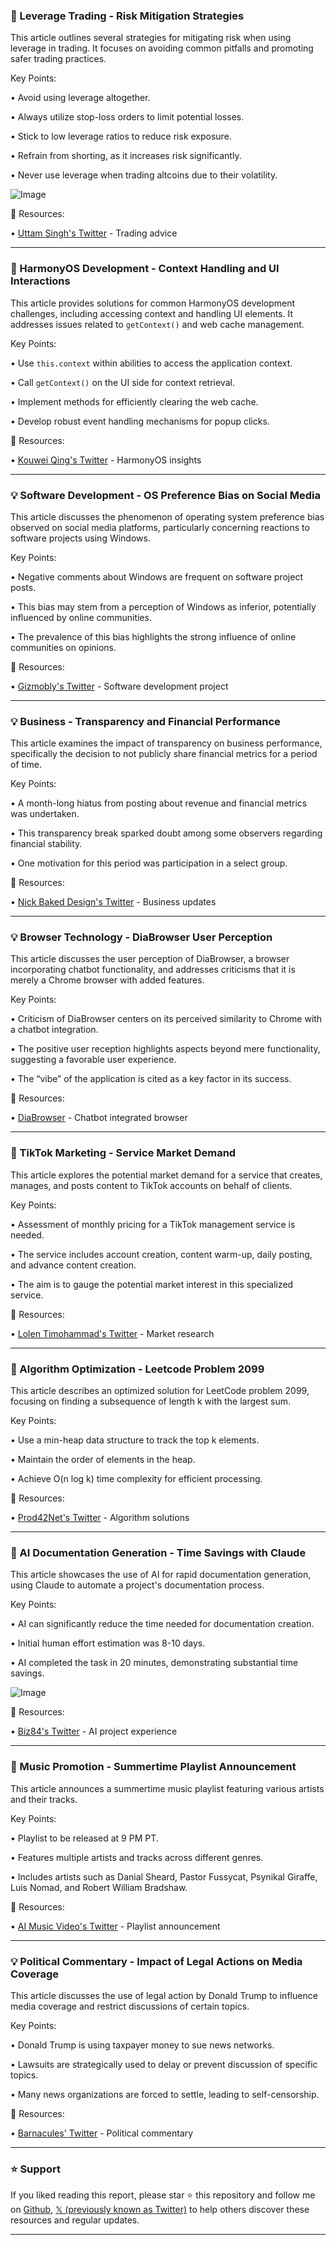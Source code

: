 ### 🤖 Leverage Trading - Risk Mitigation Strategies

This article outlines several strategies for mitigating risk when using leverage in trading.  It focuses on avoiding common pitfalls and promoting safer trading practices.

Key Points:

• Avoid using leverage altogether.


• Always utilize stop-loss orders to limit potential losses.


• Stick to low leverage ratios to reduce risk exposure.


• Refrain from shorting, as it increases risk significantly.


• Never use leverage when trading altcoins due to their volatility.


![Image](https://pbs.twimg.com/media/GuhXsxZWUAAw427?format=jpg&name=small)

🔗 Resources:

• [Uttam Singh's Twitter](https://x.com/uttam_singhk) -  Trading advice


---

### 🤖 HarmonyOS Development - Context Handling and UI Interactions

This article provides solutions for common HarmonyOS development challenges, including accessing context and handling UI elements.  It addresses issues related to `getContext()` and web cache management.

Key Points:

• Use `this.context` within abilities to access the application context.


• Call `getContext()` on the UI side for context retrieval.


• Implement methods for efficiently clearing the web cache.


• Develop robust event handling mechanisms for popup clicks.


🔗 Resources:

• [Kouwei Qing's Twitter](https://x.com/prod42net) - HarmonyOS insights


---

### 💡 Software Development - OS Preference Bias on Social Media

This article discusses the phenomenon of operating system preference bias observed on social media platforms, particularly concerning reactions to software projects using Windows.

Key Points:

• Negative comments about Windows are frequent on software project posts.


• This bias may stem from a perception of Windows as inferior, potentially influenced by online communities.


• The prevalence of this bias highlights the strong influence of online communities on opinions.


🔗 Resources:

• [Gizmobly's Twitter](https://x.com/gizmobly) - Software development project


---

### 💡 Business -  Transparency and Financial Performance

This article examines the impact of transparency on business performance, specifically the decision to not publicly share financial metrics for a period of time.


Key Points:

•  A month-long hiatus from posting about revenue and financial metrics was undertaken.


• This transparency break sparked doubt among some observers regarding financial stability.


• One motivation for this period was participation in a select group.

🔗 Resources:

• [Nick Baked Design's Twitter](https://x.com/nickbakeddesign) - Business updates


---

### 💡 Browser Technology -  DiaBrowser User Perception

This article discusses the user perception of DiaBrowser, a browser incorporating chatbot functionality, and addresses criticisms that it is merely a Chrome browser with added features.


Key Points:

•  Criticism of DiaBrowser centers on its perceived similarity to Chrome with a chatbot integration.


• The positive user reception highlights aspects beyond mere functionality, suggesting a favorable user experience.


•  The “vibe” of the application is cited as a key factor in its success.


🔗 Resources:

• [DiaBrowser](https://x.com/diabrowser) - Chatbot integrated browser


---

### 🚀 TikTok Marketing - Service Market Demand

This article explores the potential market demand for a service that creates, manages, and posts content to TikTok accounts on behalf of clients.

Key Points:

• Assessment of monthly pricing for a TikTok management service is needed.


• The service includes account creation, content warm-up, daily posting, and advance content creation.


• The aim is to gauge the potential market interest in this specialized service.


🔗 Resources:

• [Lolen Timohammad's Twitter](https://x.com/lolentimohammad) - Market research


---

### 🤖 Algorithm Optimization - Leetcode Problem 2099

This article describes an optimized solution for LeetCode problem 2099, focusing on finding a subsequence of length k with the largest sum.

Key Points:

•  Use a min-heap data structure to track the top k elements.


•  Maintain the order of elements in the heap.


•  Achieve O(n log k) time complexity for efficient processing.


🔗 Resources:

• [Prod42Net's Twitter](https://x.com/prod42net) - Algorithm solutions


---

### 🤖 AI Documentation Generation - Time Savings with Claude

This article showcases the use of AI for rapid documentation generation, using Claude to automate a project's documentation process.

Key Points:

• AI can significantly reduce the time needed for documentation creation.


•  Initial human effort estimation was 8-10 days.


• AI completed the task in 20 minutes, demonstrating substantial time savings.


![Image](https://pbs.twimg.com/media/Gugs_uPXoAAUo3q?format=jpg&name=small)

🔗 Resources:

• [Biz84's Twitter](https://x.com/biz84) - AI project experience


---

### 🚀 Music Promotion - Summertime Playlist Announcement

This article announces a summertime music playlist featuring various artists and their tracks.

Key Points:

•  Playlist to be released at 9 PM PT.


•  Features multiple artists and tracks across different genres.


•  Includes artists such as Danial Sheard, Pastor Fussycat, Psynikal Giraffe, Luis Nomad, and Robert William Bradshaw.


🔗 Resources:

• [AI Music Video's Twitter](https://x.com/aimusicvideo) - Playlist announcement


---

### 💡 Political Commentary - Impact of Legal Actions on Media Coverage

This article discusses the use of legal action by Donald Trump to influence media coverage and restrict discussions of certain topics.

Key Points:

•  Donald Trump is using taxpayer money to sue news networks.


•  Lawsuits are strategically used to delay or prevent discussion of specific topics.


•  Many news organizations are forced to settle, leading to self-censorship.


🔗 Resources:

• [Barnacules' Twitter](https://x.com/Barnacules) - Political commentary


---

### ⭐️ Support

If you liked reading this report, please star ⭐️ this repository and follow me on [Github](https://github.com/Drix10), [𝕏 (previously known as Twitter)](https://x.com/DRIX_10_) to help others discover these resources and regular updates.

---